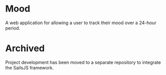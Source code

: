 # Mood
A web application for allowing a user to track their mood over a 24-hour period.


# Archived
Project development has been moved to a separate repository to integrate the SailsJS framework.
